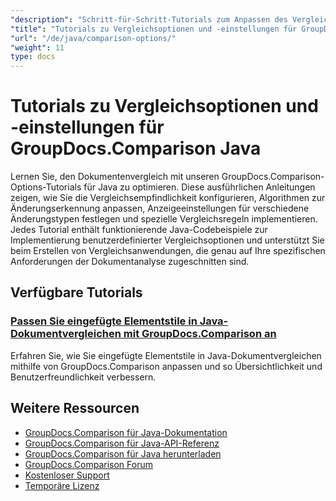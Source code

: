 ```yaml
---
"description": "Schritt-für-Schritt-Tutorials zum Anpassen des Vergleichsverhaltens, der Empfindlichkeit und der Anzeigeoptionen mit GroupDocs.Comparison für Java."
"title": "Tutorials zu Vergleichsoptionen und -einstellungen für GroupDocs.Comparison Java"
"url": "/de/java/comparison-options/"
"weight": 11
type: docs
---
```

# Tutorials zu Vergleichsoptionen und -einstellungen für GroupDocs.Comparison Java

Lernen Sie, den Dokumentenvergleich mit unseren GroupDocs.Comparison-Options-Tutorials für Java zu optimieren. Diese ausführlichen Anleitungen zeigen, wie Sie die Vergleichsempfindlichkeit konfigurieren, Algorithmen zur Änderungserkennung anpassen, Anzeigeeinstellungen für verschiedene Änderungstypen festlegen und spezielle Vergleichsregeln implementieren. Jedes Tutorial enthält funktionierende Java-Codebeispiele zur Implementierung benutzerdefinierter Vergleichsoptionen und unterstützt Sie beim Erstellen von Vergleichsanwendungen, die genau auf Ihre spezifischen Anforderungen der Dokumentanalyse zugeschnitten sind.

## Verfügbare Tutorials

### [Passen Sie eingefügte Elementstile in Java-Dokumentvergleichen mit GroupDocs.Comparison an](./groupdocs-comparison-java-custom-inserted-item-styles/)
Erfahren Sie, wie Sie eingefügte Elementstile in Java-Dokumentvergleichen mithilfe von GroupDocs.Comparison anpassen und so Übersichtlichkeit und Benutzerfreundlichkeit verbessern.

## Weitere Ressourcen

- [GroupDocs.Comparison für Java-Dokumentation](https://docs.groupdocs.com/comparison/java/)
- [GroupDocs.Comparison für Java-API-Referenz](https://reference.groupdocs.com/comparison/java/)
- [GroupDocs.Comparison für Java herunterladen](https://releases.groupdocs.com/comparison/java/)
- [GroupDocs.Comparison Forum](https://forum.groupdocs.com/c/comparison)
- [Kostenloser Support](https://forum.groupdocs.com/)
- [Temporäre Lizenz](https://purchase.groupdocs.com/temporary-license/)